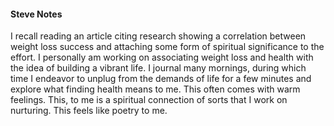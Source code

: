 #### Steve Notes
I recall reading an article citing research showing a correlation between weight loss success and attaching some form of spiritual significance to the effort.  I personally am working on associating weight loss and health with the idea of building a vibrant life.  I journal many mornings, during which time  I endeavor to unplug from the demands of life for a few minutes and explore what finding health means to me.  This often comes with warm feelings.  This, to me is a spiritual connection of sorts that I work on nurturing.  This feels like poetry to me.
